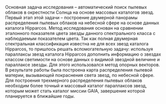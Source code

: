 Основная задача исследования – автоматический поиск пылевых облаков в окрестности Солнца на основе массовых каталогов
звезд. Первый этап этой задачи – построение двумерной панорамы распределения пылевых облаков на небесной сфере на основе
данных каталога Hipparcos. Метод исследования основан на сравнении эталонного показателя цвета звезды данного
спектрального класса с наблюдаемым показателем цвета. Так как полная двумерная спектральная классификация известна не
для всех звезд каталога Hipparcos, то пришлось решать вспомогательную задачу: используя параллаксы звезд каталога
Hipparcos дополнить информацию о звездах классом светимости на основе данных о видимой звездной величине и параллаксе
звезды. Для этого использовался метод опорных векторов. В результате работы была построена карта распределения пылевой
материи, вызывающей покраснения света звезд, по небесной сфере. Для построения трехмерного распределения пылевых облаков
необходим более точный и массовый каталог параллаксов звезд, которым может стать каталог миссии GAIA, завершение которой
планируется в ближайшие годы.